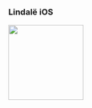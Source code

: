 ### Lindalë iOS

<a href="https://itunes.apple.com/jp/app/lindalë/id1450881562?mt=8">
  <img src="https://www.lindelin.org/assets/img/Download_on_the_App_Store_Badge_JP_RGB_blk_100317.svg" width="150">
</a>
